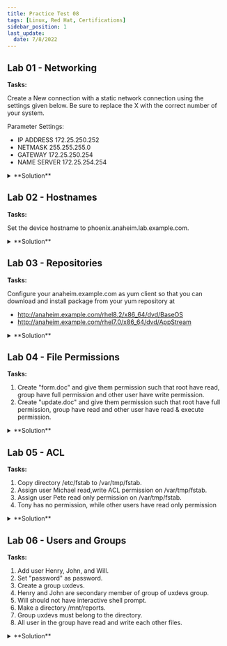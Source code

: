 ```yaml
---
title: Practice Test 08
tags: [Linux, Red Hat, Certifications]
sidebar_position: 1
last_update:
  date: 7/8/2022
---
```


<!-- ***************************************************************************************************************************** -->

<!-- NOTE: If you're going to update this, make sure to comment out "last_update" and "date" in the first few lines. -->

<!-- ***************************************************************************************************************************** -->

## Lab 01 - Networking

**Tasks:**

Create a New connection with a static network connection using the settings given below. Be sure to replace the X with the correct number of your system. 

Parameter Settings:
- IP ADDRESS 172.25.250.252
- NETMASK 255.255.255.0 
- GATEWAY 172.25.250.254 
- NAME SERVER 172.25.254.254

<details>
  <summary> **Solution** </summary>

Use nmcli to configure: 

```bash
nmcli 
nmcli device status 
nmcli connection eth0 edit
set ipv4.method manual
set ipv4.addr 172.25.250.252/24
set ipv4.gateway 172.25.250.254 
set ipv4.dns 172.25.254.254
save persistent
```

Restart: 

```bash 
nmcli connection down eth0
nmcli connection up eth0 
nmcli device status 
ping gw-ip 
ping dns-ip 
```
 

</details>



## Lab 02 - Hostnames

**Tasks:**

Set the device hostname to phoenix.anaheim.lab.example.com.


<details>
  <summary> **Solution** </summary>

```bash
sudo hostnamectl set-hostname phoenix.anaheim.lab.com
```
 

</details>



## Lab 03 - Repositories

**Tasks:**

Configure your anaheim.example.com as yum client so that you can download and install package from
your yum repository at
- http://anaheim.example.com/rhel8.2/x86_64/dvd/BaseOS
- http://anaheim.example.com/rhel7.0/x86_64/dvd/AppStream


<details>
  <summary> **Solution** </summary>



```bash
cd /etc/yum/repos.d
ll

# if there are other repo, delete them.
rm -f *

# create the repo config files
touch BaseOS.repo
touch AppStream.repo

vim BaseOS.repo
[BaseOS]
name=BaseOS
baseurl=http://anaheim.example.com/rhel8.2/x86_64/dvd/BaseOS
gpgcheck=0
enabled=1

vim AppStream.repo
[AppStream]
name=AppStream
baseurl=http://anaheim.example.com/rhel7.0/x86_64/dvd/AppStream
gpgcheck=0
enabled=1
```
 


</details>



## Lab 04 - File Permissions

**Tasks:**

1. Create "form.doc" and give them permission such that root have read, group have full permission and other user have write permission.
2. Create "update.doc" and give them permission such that root have full permission, group have read and other user have read & execute permission.


<details>
  <summary> **Solution** </summary>

```bash
touch form.doc
chmod 472 form.doc
```

```bash
touch update.doc
chown root: update.doc
chmod 745 update.doc
```

</details>



## Lab 05 - ACL 

**Tasks:**

1. Copy directory /etc/fstab to /var/tmp/fstab. 
2. Assign user Michael read,write ACL permission on /var/tmp/fstab.
3. Assign user Pete read only permission on /var/tmp/fstab.
4. Tony has no permission, while other users have read only permission


<details>
  <summary> **Solution** </summary>


```bash
sudo su -
cp /etc/fstab /var/tmp/fstab
setfacl -m u:michael:rw /var/tmp/fstab
setfacl -m u:pete:r /var/tmp/fstab
setfacl -m u:tony:--- /var/tmp/fstab
setfacl -m o:r /var/tmp/fstab
getfacl /var/tmp/fstab
chmod 3770 /var/tmp/fstab
```
 

</details>



## Lab 06 - Users and Groups

**Tasks:**

1. Add user Henry, John, and Will.
2. Set "password" as password. 
3. Create a group uxdevs. 
4. Henry and John are secondary member of group of uxdevs group. 
5. Will should not have interactive shell prompt. 
6. Make a directory /mnt/reports.
7. Group uxdevs must belong to the directory. 
8. All user in the group have read and write each other files.


<details>
  <summary> **Solution** </summary>


```bash
sudo su -
groupadd uxdevs
useradd -G uxdevs henry
useradd -G uxdevs john
useradd -s /sbin/nologin will
echo 'password' | passwd --stdin henry
echo 'password' | passwd --stdin john
echo 'password' | passwd --stdin will
mkdir /mnt/reports
cho.
chown uxdevx: /mnt/reports
chmod 2660 /mnt/reports
```

</details>

